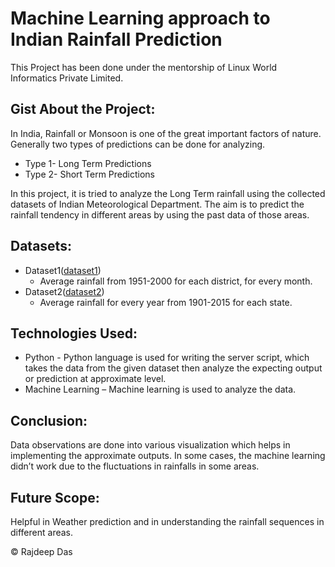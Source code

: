 # Machine Learning approach to Indian Rainfall Prediction

This Project has been done under the mentorship of Linux World Informatics Private Limited.


## Gist About the Project:

In India, Rainfall or Monsoon is one of the great important factors of nature. Generally two types of predictions can be done for analyzing.
-	Type 1- Long Term Predictions
-	Type 2- Short Term Predictions

In this project, it is tried to analyze the Long Term rainfall using the collected datasets of Indian Meteorological Department. The aim is to predict the rainfall tendency in different areas by using the past data of those areas.

## Datasets:

- Dataset1([dataset1](https://data.gov.in/resources/district-rainfall-normal-mm-monthly-seasonal-and-annual-data-period-1951-2000)) 
    - Average rainfall from 1951-2000 for each district, for every month.
- Dataset2([dataset2](https://data.gov.in/resources/subdivision-wise-rainfall-and-its-departure-1901-2015)) 
    - Average rainfall for every year from 1901-2015 for each state.


## Technologies Used:

-	Python - Python language is used for writing the server script, which takes the data from the given dataset then analyze the expecting output or prediction at approximate level.
-	Machine Learning – Machine learning is used to analyze the data.

## Conclusion: 

Data observations are done into various visualization which helps in implementing the approximate outputs. In some cases, the machine learning didn’t work due to the fluctuations in rainfalls in some areas.

## Future Scope: 

Helpful in Weather prediction and in understanding the rainfall sequences in different areas.


  
&copy; Rajdeep Das

